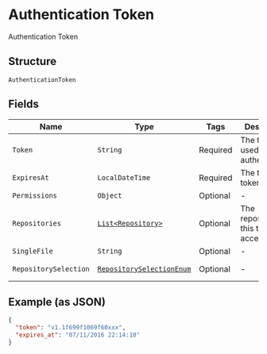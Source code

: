 
# Authentication Token

Authentication Token

## Structure

`AuthenticationToken`

## Fields

| Name | Type | Tags | Description | Getter | Setter |
|  --- | --- | --- | --- | --- | --- |
| `Token` | `String` | Required | The token used for authentication | String getToken() | setToken(String token) |
| `ExpiresAt` | `LocalDateTime` | Required | The time this token expires | LocalDateTime getExpiresAt() | setExpiresAt(LocalDateTime expiresAt) |
| `Permissions` | `Object` | Optional | - | Object getPermissions() | setPermissions(Object permissions) |
| `Repositories` | [`List<Repository>`](../../doc/models/repository.md) | Optional | The repositories this token has access to | List<Repository> getRepositories() | setRepositories(List<Repository> repositories) |
| `SingleFile` | `String` | Optional | - | String getSingleFile() | setSingleFile(String singleFile) |
| `RepositorySelection` | [`RepositorySelectionEnum`](../../doc/models/repository-selection-enum.md) | Optional | - | RepositorySelectionEnum getRepositorySelection() | setRepositorySelection(RepositorySelectionEnum repositorySelection) |

## Example (as JSON)

```json
{
  "token": "v1.1f699f1069f60xxx",
  "expires_at": "07/11/2016 22:14:10"
}
```

